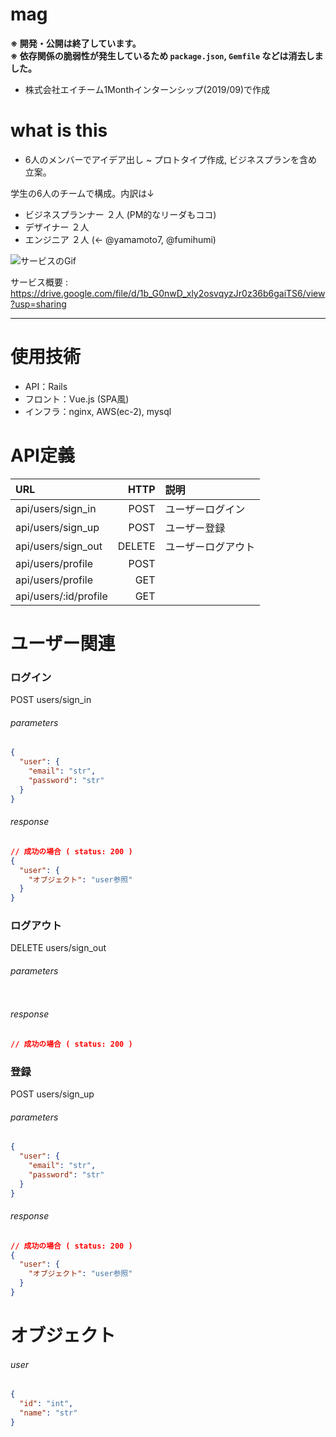 # mag

**※ 開発・公開は終了しています。  
※ 依存関係の脆弱性が発生しているため `package.json`, `Gemfile` などは消去しました。**

- 株式会社エイチーム1Monthインターンシップ(2019/09)で作成

# what is this

- 6人のメンバーでアイデア出し ~ プロトタイプ作成, ビジネスプランを含め立案。

学生の6人のチームで構成。内訳は↓
  - ビジネスプランナー ２人 (PM的なリーダもココ)
  - デザイナー ２人
  - エンジニア ２人 (← @yamamoto7, @fumihumi)

![サービスのGif](https://gyazo.com/4e133a3e56af48b2d3276faaadb3b0d9.gif)

サービス概要 : https://drive.google.com/file/d/1b_G0nwD_xly2osvqyzJr0z36b6gaiTS6/view?usp=sharing

----

# 使用技術
- API：Rails
- フロント：Vue.js (SPA風)
- インフラ：nginx, AWS(ec-2), mysql


# API定義

|URL                  |HTTP|説明|
|:--                  |--:   |:--|
|api/users/sign_in    |POST  |ユーザーログイン|
|api/users/sign_up    |POST  |ユーザー登録|
|api/users/sign_out   |DELETE|ユーザーログアウト|
|api/users/profile    |POST  ||
|api/users/profile    |GET   ||
|api/users/:id/profile|GET   ||

# ユーザー関連
### ログイン
POST users/sign_in
###### parameters
```json
{
  "user": {
    "email": "str",
    "password": "str"
  }
}
```
###### response
```json
// 成功の場合 ( status: 200 )
{
  "user": {
    "オブジェクト": "user参照"
  }
}

```

### ログアウト
DELETE users/sign_out
###### parameters
```json
```
###### response
```json
// 成功の場合 ( status: 200 )
```


### 登録
POST users/sign_up
###### parameters
```json
{
  "user": {
    "email": "str",
    "password": "str"
  }
}
```
###### response
```json
// 成功の場合 ( status: 200 )
{
  "user": {
    "オブジェクト": "user参照"
  }
}

```



# オブジェクト
###### user
```json
{
  "id": "int",
  "name": "str"
}

```

#
#
#
